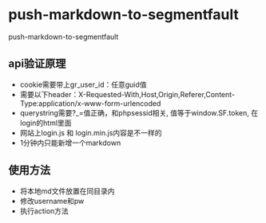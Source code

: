# push-markdown-to-segmentfault
push-markdown-to-segmentfault


## api验证原理
- cookie需要带上gr_user_id：任意guid值
- 需要以下header：X-Requested-With,Host,Origin,Referer,Content-Type:application/x-www-form-urlencoded
- querystring需要?_=值正确，和phpsessid相关, 值等于window.SF.token, 在login的html里面
- 网站上login.js 和 login.min.js内容是不一样的
- 1分钟内只能新增一个markdown

## 使用方法
- 将本地md文件放置在同目录内
- 修改username和pw
- 执行action方法